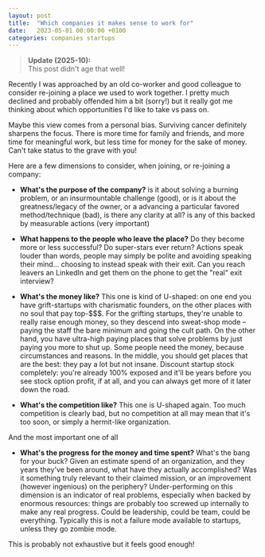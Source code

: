```yaml
---
layout: post
title:  "Which companies it makes sense to work for"
date:   2023-05-01 00:00:00 +0100
categories: companies startups
---
```


> **Update (2025-10):**  
> This post didn't age that well!

Recently I was approached by an old co-worker and good colleague to consider re-joining a place we used to work together. I pretty much declined and probably offended him a bit (sorry!) but it really got me thinking about which opportunities I'd like to take vs pass on. 

Maybe this view comes from a personal bias. Surviving cancer definitely sharpens the focus. There is more time for family and friends, and more time for meaningful work, but less time for money for the sake of money. Can't take status to the grave with you!

Here are a few dimensions to consider, when joining, or re-joining a company:

- **What's the purpose of the company?** is it about solving a burning problem, or an insurmountable challenge (good), or is it about the greatness/legacy of the owner, or a advancing a particular favored method/technique (bad), is there any clarity at all? is any of this backed by measurable actions (very important)

- **What happens to the people who leave the place?** Do they become more or less successful? Do super-stars ever return? Actions speak louder than words, people may simply be polite and avoiding speaking their mind... choosing to instead speak with their exit. Can you reach leavers an LinkedIn and get them on the phone to get the "real" exit interview?

- **What's the money like?** This one is kind of U-shaped: on one end you have grift-startups with charismatic founders, on the other places with no soul that pay top-$$$. For the grifting startups, they're unable to really raise enough money, so they descend into sweat-shop mode – paying the staff the bare minimum and going the cult path. On the other hand, you have ultra-high paying places that solve problems by just paying you more to shut up. Some people need the money, because circumstances and reasons. In the middle, you should get places that are the best: they pay a lot but not insane. Discount startup stock completely: you're already 100% exposed and it'll be years before you see stock option profit, if at all, and you can always get more of it later down the road. 

- **What's the competition like?** This one is U-shaped again. Too much competition is clearly bad, but no competition at all may mean that it's too soon, or simply a hermit-like organization. 

And the most important one of all

- **What's the progress for the money and time spent?** What's the bang for your buck? Given an estimate spend of an organization, and they years they've been around, what have they actually accomplished? Was it something truly relevant to their claimed mission, or an improvement (however ingenious) on the periphery? Under-performing on this dimension is an indicator of real problems, especially when backed by enormous resources: things are probably too screwed up internally to make any real progress. Could be leadership, could be team, could be everything. Typically this is not a failure mode available to startups, unless they go zombie mode. 

This is probably not exhaustive but it feels good enough!